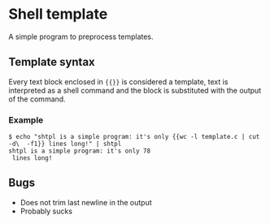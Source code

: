 # Shell template
A simple program to preprocess templates.

## Template syntax

Every text block enclosed in ```{{}}``` is considered a template, text
is interpreted as a shell command and the block is substituted with the
output of the command.

### Example
```
$ echo "shtpl is a simple program: it's only {{wc -l template.c | cut -d\  -f1}} lines long!" | shtpl
shtpl is a simple program: it's only 78
 lines long!
```

## Bugs
* Does not trim last newline in the output
* Probably sucks
